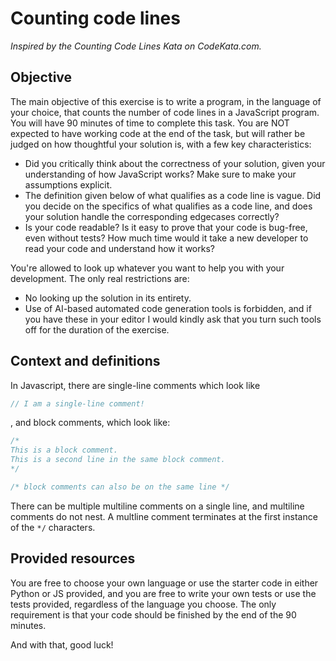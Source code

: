 # Counting code lines

_Inspired by the Counting Code Lines Kata on CodeKata.com._

## Objective
The main objective of this exercise is to write a program, in the language of your choice, that counts the number of code lines in a JavaScript program. You will have 90 minutes of time to complete this task. You are NOT expected to have working code at the end of the task, but will rather be judged on how thoughtful your solution is, with a few key characteristics:
* Did you critically think about the correctness of your solution, given your understanding of how JavaScript works? Make sure to make your assumptions explicit.
* The definition given below of what qualifies as a code line is vague. Did you decide on the specifics of what qualifies as a code line, and does your solution handle the corresponding edgecases correctly?
* Is your code readable? Is it easy to prove that your code is bug-free, even without tests? How much time would it take a new developer to read your code and understand how it works?

You're allowed to look up whatever you want to help you with your development. The only real restrictions are:
* No looking up the solution in its entirety.
* Use of AI-based automated code generation tools is forbidden, and if you have these in your editor I would kindly ask that you turn such tools off for the duration of the exercise.

## Context and definitions
In Javascript, there are single-line comments which look like
```js
// I am a single-line comment!
```
, and block comments, which look like:
```js
/*
This is a block comment.
This is a second line in the same block comment.
*/

/* block comments can also be on the same line */
```

There can be multiple multiline comments on a single line, and multiline comments do not nest. A multline comment terminates at the first instance of the `*/` characters.

## Provided resources
You are free to choose your own language or use the starter code in either Python or JS provided, and you are free to write your own tests or use the tests provided, regardless of the language you choose. The only requirement is that your code should be finished by the end of the 90 minutes.

And with that, good luck!
